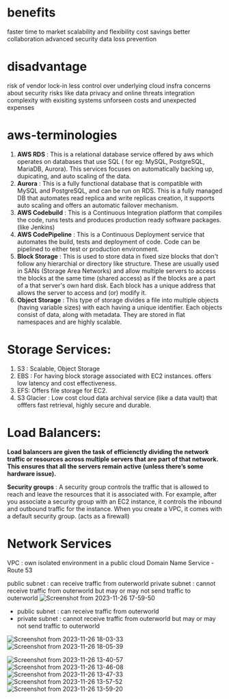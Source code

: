 # benefits
faster time to market
scalability and flexibility
cost savings
better collaboration
advanced security
data loss prevention

# disadvantage
risk of vendor lock-in
less control over underlying cloud insfra
concerns about security risks like data privacy and online threats
integration complexity with exisiting systems
unforseen costs and unexpected expenses

# aws-terminologies

1. **AWS RDS** : This is a relational database service offered by aws which operates on databases that use SQL ( for eg: MySQL, PostgreSQL, MariaDB, Aurora). This services focuses on automatically backing up, dupicating, and auto scaling of the data.
2. **Aurora** : This is a fully functional database that is compatible with MySQL and PostgreSQL, and can be run on RDS. This is a fully managed DB that automates read replica and write replicas creation, it supports auto scaling and offers an automatic failover mechanism.
3. **AWS Codebuild** : This is a Continuous Integration platform that compiles the code, runs tests and produces production ready software packages. (like Jenkins)
4. **AWS CodePipeline** : This is a Continuous Deployment service that automates the build, tests and deployment of code. Code can be pipelined to either test or production environment.
5. **Block Storage** : This is used to store data in fixed size blocks that don't follow any hierarchial or directory like structure. These are usually used in SANs (Storage Area Networks) and allow multiple servers to access the blocks at the same time (shared access) as if the blocks are a part of a that server's own hard disk. Each block has a unique address that allows the server to access and (or) modify it.
6. **Object Storage** : This type of storage divides a file into multiple objects (having variable sizes) with each having a unique identifier. Each objects consist of data, along with metadata. They are stored in flat namespaces and are highly scalable.

# Storage Services:
 1. S3 : Scalable, Object Storage 
 2. EBS : For having block storage associated with EC2 instances. offers low latency and cost effectiveness.
 3. EFS: Offers file storage for EC2.
 4. S3 Glacier : Low cost cloud data archival service (like a data vault) that offfers fast retrieval, highly secure and durable.

# Load Balancers: 
 **Load balancers are given the task of efficienctly dividing the network traffic or resources across multiple servers that are part of that network. This ensures that all the servers remain active (unless there’s some hardware issue).**

 **Security groups** : A security group controls the traffic that is allowed to reach and leave the resources that it is associated with. For example, after you associate a security group with an EC2 instance, it controls the inbound and outbound traffic for the instance. When you create a VPC, it comes with a default security group. (acts as a firewall)

# Network Services
VPC : own isolated environment in a public cloud
Domain Name Service - Route 53

public subnet : can receive traffic from outerworld
private subnet : cannot receive traffic from outerworld but may or may not send traffic to outerworld
![Screenshot from 2023-11-26 17-59-50](https://github.com/KRIISHSHARMA/AWS/assets/86760658/a6881e65-16b5-4e2f-8480-973fee9344f6)

- public subnet : can receive traffic from outerworld 
- private subnet : cannot receive traffic from outerworld but may or may not send traffic to outerworld

![Screenshot from 2023-11-26 18-03-33](https://github.com/KRIISHSHARMA/AWS/assets/86760658/dee853ad-6c86-4238-98ec-ba7ba60b7831)
![Screenshot from 2023-11-26 18-05-39](https://github.com/KRIISHSHARMA/AWS/assets/86760658/0e807497-f6ce-484e-82c0-40f1bcd83c45)


![Screenshot from 2023-11-26 13-40-57](https://github.com/KRIISHSHARMA/AWS/assets/86760658/3dcafdd0-84f9-4ecd-9843-e6ea71061a3f)
![Screenshot from 2023-11-26 13-46-08](https://github.com/KRIISHSHARMA/AWS/assets/86760658/2ba98aae-9871-40a1-89a9-3bbcaa961fdc)
![Screenshot from 2023-11-26 13-47-33](https://github.com/KRIISHSHARMA/AWS/assets/86760658/a7b8c06a-c163-4b80-a052-d433928260ff)
![Screenshot from 2023-11-26 13-57-52](https://github.com/KRIISHSHARMA/AWS/assets/86760658/86722cee-9cc8-47be-9e62-a4f6fb8dc842)
![Screenshot from 2023-11-26 13-59-20](https://github.com/KRIISHSHARMA/AWS/assets/86760658/2edee858-bceb-49da-8c19-d87403bf0582)
